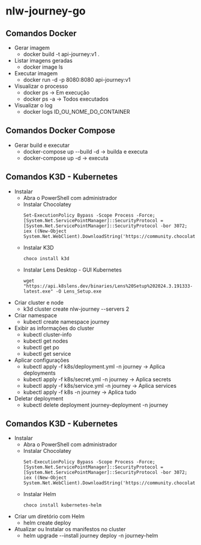 # nlw-journey-go
## Comandos Docker
- Gerar imagem
    - docker build -t api-journey:v1 .
- Listar imagens geradas
    - docker image ls
- Executar imagem
    - docker run -d -p 8080:8080 api-journey:v1
- Visualizar o processo
    - docker ps -> Em execução
    - docker ps -a -> Todos executados
- Visualizar o log
    - docker logs ID_OU_NOME_DO_CONTAINER

## Comandos Docker Compose
- Gerar build e executar
    - docker-compose up --build -d -> builda e executa
    - docker-compose up -d -> executa

## Comandos K3D - Kubernetes
- Instalar
    - Abra o PowerShell com administrador
    - Instalar Chocolatey
        ```shell
        Set-ExecutionPolicy Bypass -Scope Process -Force; [System.Net.ServicePointManager]::SecurityProtocol = [System.Net.ServicePointManager]::SecurityProtocol -bor 3072; iex ((New-Object System.Net.WebClient).DownloadString('https://community.chocolatey.org/install.ps1'))
        ```
    - Instalar K3D
        ```shell
        choco install k3d
        ```
    - Instalar Lens Desktop - GUI Kubernetes
        ```shell
        wget "https://api.k8slens.dev/binaries/Lens%20Setup%202024.3.191333-latest.exe" -O Lens_Setup.exe
        ```
- Criar cluster e node
    - k3d cluster create nlw-journey --servers 2
- Criar namespace
    - kubectl create namespace journey
- Exibir as informações do cluster
    - kubectl cluster-info
    - kubectl get nodes
    - kubectl get po
    - kubectl get service
- Aplicar configurações
    - kubectl apply -f k8s/deployment.yml -n journey -> Aplica deployments
    - kubectl apply -f k8s/secret.yml -n journey -> Aplica secrets
    - kubectl apply -f k8s/service.yml -n journey -> Aplica services
    - kubectl apply -f k8s -n journey -> Aplica tudo
- Deletar deployment
    - kubectl delete deployment journey-deployment -n journey

## Comandos K3D - Kubernetes
- Instalar
    - Abra o PowerShell com administrador
    - Instalar Chocolatey
        ```shell
        Set-ExecutionPolicy Bypass -Scope Process -Force; [System.Net.ServicePointManager]::SecurityProtocol = [System.Net.ServicePointManager]::SecurityProtocol -bor 3072; iex ((New-Object System.Net.WebClient).DownloadString('https://community.chocolatey.org/install.ps1'))
        ```
    - Instalar Helm
        ```shell
        choco install kubernetes-helm
        ```
- Criar um diretório com Helm
    - helm create deploy
- Atualizar ou Instalar os manifestos no cluster
    - helm upgrade --install journey deploy -n journey-helm

